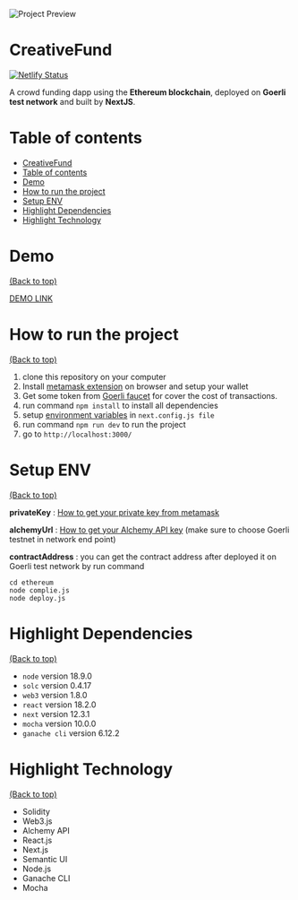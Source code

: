 <!-- Add banner here -->

![Project Preview](https://www.dropbox.com/s/vtgtu3z9n1fgazh/CreativeFund-funding-platform-for-creative-projects.png?raw=1)

# CreativeFund

[![Netlify Status](https://api.netlify.com/api/v1/badges/2ebf1486-1baa-4827-af29-9584835addc4/deploy-status)](https://app.netlify.com/sites/thasup-creative-fund/deploys)

<!-- Describe your project in brief -->
A crowd funding dapp using the **Ethereum blockchain**, deployed on **Goerli test network** and built by **NextJS**.

# Table of contents

- [CreativeFund](#creativefund)
- [Table of contents](#table-of-contents)
- [Demo](#demo)
- [How to run the project](#how-to-run-the-project)
- [Setup ENV](#setup-env)
- [Highlight Dependencies](#highlight-dependencies)
- [Highlight Technology](#highlight-technology)
<!-- - [Features](#features) -->

# Demo

[(Back to top)](#table-of-contents)

[DEMO LINK](https://thasup-creativefund.vercel.app/)

<!-- # Features

[(Back to top)](#table-of-contents) -->

# How to run the project

[(Back to top)](#table-of-contents)

1. clone this repository on your computer
2. Install [metamask extension](https://metamask.io/) on browser and setup your wallet
3. Get some token from [Goerli faucet](https://goerlifaucet.com/) for cover the cost of transactions.
4. run command `npm install` to install all dependencies
5. setup [environment variables](#setup-env) in `next.config.js file`
6. run command `npm run dev` to run the project
7. go to `http://localhost:3000/`

# Setup ENV

[(Back to top)](#table-of-contents)

**privateKey** : [How to get your private key from metamask](https://metamask.zendesk.com/hc/en-us/articles/360015289632-How-to-export-an-account-s-private-key)

**alchemyUrl** : [How to get your Alchemy API key](https://docs.alchemy.com/docs/hello-world-smart-contract#step-2-create-your-app-and-api-key) (make sure to choose Goerli testnet in network end point)

**contractAddress** : you can get the contract address after deployed it on Goerli test network by run command
```
cd ethereum
node complie.js
node deploy.js
```

# Highlight Dependencies

[(Back to top)](#table-of-contents)

- `node` version 18.9.0
- `solc` version 0.4.17
- `web3` version 1.8.0
- `react` version 18.2.0
- `next` version 12.3.1
- `mocha` version 10.0.0
- `ganache cli` version 6.12.2

# Highlight Technology

[(Back to top)](#table-of-contents)

- Solidity
- Web3.js
- Alchemy API
- React.js
- Next.js
- Semantic UI
- Node.js
- Ganache CLI
- Mocha
